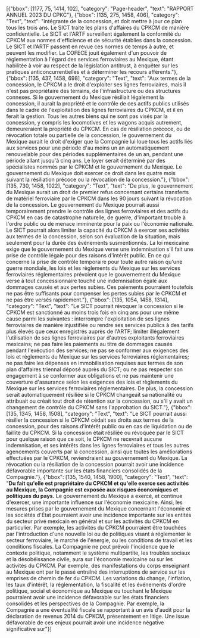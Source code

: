 [{"bbox": [1177, 75, 1414, 102], "category": "Page-header", "text": "RAPPORT ANNUEL 2023 DU CPKC"}, {"bbox": [135, 275, 1458, 406], "category": "Text", "text": "intégrante de la concession, et doit mettre à jour ce plan tous les trois ans. Le SICT traite les plans d'affaires du CPKCM de manière confidentielle. Le SICT et l'ARTF surveillent également la conformité du CPKCM aux normes d'efficience et de sécurité établies dans la concession. Le SICT et l'ARTF passent en revue ces normes de temps à autre, et peuvent les modifier. La COFECE jouit également d'un pouvoir de réglementation à l'égard des services ferroviaires au Mexique, étant habilitée à voir au respect de la législation antitrust, à enquêter sur les pratiques anticoncurrentielles et à déterminer les recours afférents."}, {"bbox": [135, 437, 1458, 698], "category": "Text", "text": "Aux termes de la concession, le CPKCM a le droit d'exploiter ses lignes ferroviaires, mais il n'est pas propriétaire des terrains, de l'infrastructure ou des structures connexes. Si le gouvernement du Mexique résiliait légalement la concession, il aurait la propriété et le contrôle de ces actifs publics utilisés dans le cadre de l'exploitation des lignes ferroviaires du CPKCM, et il en ferait la gestion. Tous les autres biens qui ne sont pas visés par la concession, y compris les locomotives et les wagons acquis autrement, demeureraient la propriété du CPKCM. En cas de résiliation précoce, ou de révocation totale ou partielle de la concession, le gouvernement du Mexique aurait le droit d'exiger que la Compagnie lui loue tous les actifs liés aux services pour une période d'au moins un an automatiquement renouvelable pour des périodes supplémentaires de un an, pendant une période allant jusqu'à cinq ans. Le loyer serait déterminé par des spécialistes nommés par le CPKCM et le gouvernement du Mexique. Le gouvernement du Mexique doit exercer ce droit dans les quatre mois suivant la résiliation précoce ou la révocation de la concession."}, {"bbox": [135, 730, 1458, 1022], "category": "Text", "text": "De plus, le gouvernement du Mexique aurait un droit de premier refus concernant certains transferts de matériel ferroviaire par le CPKCM dans les 90 jours suivant la révocation de la concession. Le gouvernement du Mexique pourrait aussi temporairement prendre le contrôle des lignes ferroviaires et des actifs du CPKCM en cas de catastrophe naturelle, de guerre, d'important trouble à l'ordre public ou de menace imminente pour la paix ou l'économie nationale. Le SICT pourrait alors limiter la capacité du CPKCM à exercer ses activités aux termes de la concession, selon son évaluation de la situation, mais seulement pour la durée des événements susmentionnés. La loi mexicaine exige que le gouvernement du Mexique verse une indemnisation s'il fait une prise de contrôle légale pour des raisons d'intérêt public. En ce qui concerne la prise de contrôle temporaire pour toute autre raison qu'une guerre mondiale, les lois et les règlements du Mexique sur les services ferroviaires réglementaires prévoient que le gouvernement du Mexique verse à tout concessionnaire touché une indemnisation égale aux dommages causés et aux pertes subies. Ces paiements pourraient toutefois ne pas être suffisants pour compenser les pertes subies par le CPKCM et ne pas être versés rapidement."}, {"bbox": [135, 1054, 1458, 1314], "category": "Text", "text": "Le SICT pourrait révoquer la concession si le CPKCM est sanctionné au moins trois fois en cinq ans pour une même cause parmi les suivantes : interrompre l'exploitation de ses lignes ferroviaires de manière injustifiée ou rendre ses services publics à des tarifs plus élevés que ceux enregistrés auprès de l'ARTF; limiter illégalement l'utilisation de ses lignes ferroviaires par d'autres exploitants ferroviaires mexicains; ne pas faire les paiements au titre de dommages causés pendant l'exécution des services; ne pas se conformer aux exigences des lois et règlements du Mexique sur les services ferroviaires réglementaires; ne pas faire les dépenses en immobilisation requises aux termes de son plan d'affaires triennal déposé auprès du SICT; ou ne pas respecter son engagement à se conformer aux obligations et ne pas maintenir une couverture d'assurance selon les exigences des lois et règlements du Mexique sur les services ferroviaires réglementaires. De plus, la concession serait automatiquement résiliée si le CPKCM changeait sa nationalité ou attribuait ou créait tout droit de rétention sur la concession, ou s'il y avait un changement de contrôle du CPKCM sans l'approbation du SICT."}, {"bbox": [135, 1345, 1458, 1508], "category": "Text", "text": "Le SICT pourrait aussi résilier la concession si le CPKCM cédait ses droits aux termes de la concession, pour des raisons d'intérêt public ou en cas de liquidation ou de faillite du CPKCM. Si la concession était résiliée ou révoquée par le SICT pour quelque raison que ce soit, le CPKCM ne recevrait aucune indemnisation, et ses intérêts dans les lignes ferroviaires et tous les autres agencements couverts par la concession, ainsi que toutes les améliorations effectuées par le CPKCM, reviendraient au gouvernement du Mexique. La révocation ou la résiliation de la concession pourrait avoir une incidence défavorable importante sur les états financiers consolidés de la Compagnie."}, {"bbox": [135, 1540, 1458, 1900], "category": "Text", "text": "**Du fait qu'elle est propriétaire du CPKCM et qu'elle exerce ses activités au Mexique, la Compagnie est exposée aux risques économiques et politiques du pays.** Le gouvernement du Mexique a exercé, et continue d'exercer, une importante influence sur l'économie mexicaine. Ainsi, les mesures prises par le gouvernement du Mexique concernant l'économie et les sociétés d'État pourraient avoir une incidence importante sur les entités du secteur privé mexicain en général et sur les activités du CPKCM en particulier. Par exemple, les activités du CPKCM pourraient être touchées par l'introduction d'une nouvelle loi ou de politiques visant à réglementer le secteur ferroviaire, le marché de l'énergie, ou les conditions de travail et les conditions fiscales. La Compagnie ne peut prévoir l'incidence que le contexte politique, notamment le système multipartite, les troubles sociaux et la désobéissance civile, aura sur l'économie mexicaine ou sur les activités du CPKCM. Par exemple, des manifestations du corps enseignant au Mexique ont par le passé entraîné des interruptions de service sur les emprises de chemin de fer du CPKCM. Les variations du change, l'inflation, les taux d'intérêt, la réglementation, la fiscalité et les événements d'ordre politique, social et économique au Mexique ou touchant le Mexique pourraient avoir une incidence défavorable sur les états financiers consolidés et les perspectives de la Compagnie. Par exemple, la Compagnie a une éventualité fiscale se rapportant à un avis d'audit pour la déclaration de revenus 2014 du CPKCM, présentement en litige. Une issue défavorable de ces enjeux pourrait avoir une incidence négative significative sur"}]